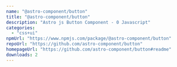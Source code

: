 ```yaml
---
name: "@astro-component/button"
title: "@astro-component/button"
description: "Astro js Button Component - 0 Javascript"
categories:
  - "css+ui"
npmUrl: "https://www.npmjs.com/package/@astro-component/button"
repoUrl: "https://github.com/astro-component/button"
homepageUrl: "https://github.com/astro-component/button#readme"
downloads: 2
---
```

